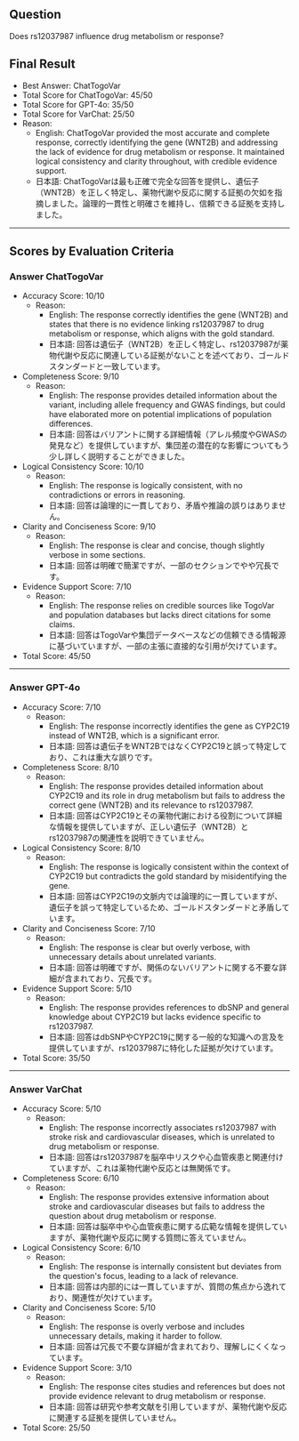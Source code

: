 ## Question

Does rs12037987 influence drug metabolism or response?

## Final Result

- Best Answer: ChatTogoVar
- Total Score for ChatTogoVar: 45/50
- Total Score for GPT-4o: 35/50
- Total Score for VarChat: 25/50
- Reason:
  - English: ChatTogoVar provided the most accurate and complete response, correctly identifying the gene (WNT2B) and addressing the lack of evidence for drug metabolism or response. It maintained logical consistency and clarity throughout, with credible evidence support.
  - 日本語: ChatTogoVarは最も正確で完全な回答を提供し、遺伝子（WNT2B）を正しく特定し、薬物代謝や反応に関する証拠の欠如を指摘しました。論理的一貫性と明確さを維持し、信頼できる証拠を支持しました。

---

## Scores by Evaluation Criteria

### Answer ChatTogoVar
- Accuracy Score: 10/10
  - Reason: 
    - English: The response correctly identifies the gene (WNT2B) and states that there is no evidence linking rs12037987 to drug metabolism or response, which aligns with the gold standard.
    - 日本語: 回答は遺伝子（WNT2B）を正しく特定し、rs12037987が薬物代謝や反応に関連している証拠がないことを述べており、ゴールドスタンダードと一致しています。
- Completeness Score: 9/10
  - Reason: 
    - English: The response provides detailed information about the variant, including allele frequency and GWAS findings, but could have elaborated more on potential implications of population differences.
    - 日本語: 回答はバリアントに関する詳細情報（アレル頻度やGWASの発見など）を提供していますが、集団差の潜在的な影響についてもう少し詳しく説明することができました。
- Logical Consistency Score: 10/10
  - Reason: 
    - English: The response is logically consistent, with no contradictions or errors in reasoning.
    - 日本語: 回答は論理的に一貫しており、矛盾や推論の誤りはありません。
- Clarity and Conciseness Score: 9/10
  - Reason: 
    - English: The response is clear and concise, though slightly verbose in some sections.
    - 日本語: 回答は明確で簡潔ですが、一部のセクションでやや冗長です。
- Evidence Support Score: 7/10
  - Reason: 
    - English: The response relies on credible sources like TogoVar and population databases but lacks direct citations for some claims.
    - 日本語: 回答はTogoVarや集団データベースなどの信頼できる情報源に基づいていますが、一部の主張に直接的な引用が欠けています。
- Total Score: 45/50

---

### Answer GPT-4o
- Accuracy Score: 7/10
  - Reason: 
    - English: The response incorrectly identifies the gene as CYP2C19 instead of WNT2B, which is a significant error.
    - 日本語: 回答は遺伝子をWNT2BではなくCYP2C19と誤って特定しており、これは重大な誤りです。
- Completeness Score: 8/10
  - Reason: 
    - English: The response provides detailed information about CYP2C19 and its role in drug metabolism but fails to address the correct gene (WNT2B) and its relevance to rs12037987.
    - 日本語: 回答はCYP2C19とその薬物代謝における役割について詳細な情報を提供していますが、正しい遺伝子（WNT2B）とrs12037987の関連性を説明できていません。
- Logical Consistency Score: 8/10
  - Reason: 
    - English: The response is logically consistent within the context of CYP2C19 but contradicts the gold standard by misidentifying the gene.
    - 日本語: 回答はCYP2C19の文脈内では論理的に一貫していますが、遺伝子を誤って特定しているため、ゴールドスタンダードと矛盾しています。
- Clarity and Conciseness Score: 7/10
  - Reason: 
    - English: The response is clear but overly verbose, with unnecessary details about unrelated variants.
    - 日本語: 回答は明確ですが、関係のないバリアントに関する不要な詳細が含まれており、冗長です。
- Evidence Support Score: 5/10
  - Reason: 
    - English: The response provides references to dbSNP and general knowledge about CYP2C19 but lacks evidence specific to rs12037987.
    - 日本語: 回答はdbSNPやCYP2C19に関する一般的な知識への言及を提供していますが、rs12037987に特化した証拠が欠けています。
- Total Score: 35/50

---

### Answer VarChat
- Accuracy Score: 5/10
  - Reason: 
    - English: The response incorrectly associates rs12037987 with stroke risk and cardiovascular diseases, which is unrelated to drug metabolism or response.
    - 日本語: 回答はrs12037987を脳卒中リスクや心血管疾患と関連付けていますが、これは薬物代謝や反応とは無関係です。
- Completeness Score: 6/10
  - Reason: 
    - English: The response provides extensive information about stroke and cardiovascular diseases but fails to address the question about drug metabolism or response.
    - 日本語: 回答は脳卒中や心血管疾患に関する広範な情報を提供していますが、薬物代謝や反応に関する質問に答えていません。
- Logical Consistency Score: 6/10
  - Reason: 
    - English: The response is internally consistent but deviates from the question's focus, leading to a lack of relevance.
    - 日本語: 回答は内部的には一貫していますが、質問の焦点から逸れており、関連性が欠けています。
- Clarity and Conciseness Score: 5/10
  - Reason: 
    - English: The response is overly verbose and includes unnecessary details, making it harder to follow.
    - 日本語: 回答は冗長で不要な詳細が含まれており、理解しにくくなっています。
- Evidence Support Score: 3/10
  - Reason: 
    - English: The response cites studies and references but does not provide evidence relevant to drug metabolism or response.
    - 日本語: 回答は研究や参考文献を引用していますが、薬物代謝や反応に関連する証拠を提供していません。
- Total Score: 25/50